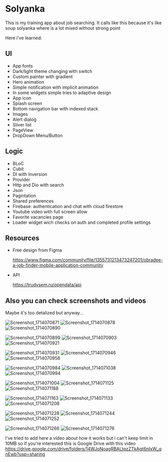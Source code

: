 # Solyanka

This is my training app about job searching. It calls like this because it's like soup solyanka where is a lot mixed without strong point

Here i've learned:

## UI
- App fonts
- Dark/light theme changing with switch
- Custom painter with gradient
- Hero animation
- Simple notification with implicit animation
- In some widgets simple tries to adaptive design
- App icon
- Splash screen
- Bottom navigation bar with indexed stack
- Images
- Alert dialog
- Sliver list
- PageView
- DropDown Menu/Button

## Logic
- BLoC 
- Cubit
- DI with Inversion
- Provider
- Http and Dio with search
- Json
- Pagintation
- Shared preferences
- Firebase: authentication and chat with cloud firestore
- Youtube video with full screen allow
- Favorite vacancies page
- Loader widget wich checks on auth and completed profile settings

## Resources
- Free design from Figma

  https://www.figma.com/community/file/1355731213473247201/obradee-a-job-finder-mobile-application-community
- API

  https://trudvsem.ru/opendata/api

## Also you can check screenshots and videos
Maybe it's too detalized but anyway...

![Screenshot_1714070871](https://github.com/CustomAtlas/solyanka/assets/165499054/f2e2b815-77ec-4854-853f-f6d5c38e3180)        ![Screenshot_1714070878](https://github.com/CustomAtlas/solyanka/assets/165499054/42215457-e2e3-4444-a7a4-e48feb40edc2)    ![Screenshot_1714070890](https://github.com/CustomAtlas/solyanka/assets/165499054/d0481ef5-cc0e-4add-8875-dd81c5f9e51a)    



![Screenshot_1714070899](https://github.com/CustomAtlas/solyanka/assets/165499054/b0c4440a-ea3f-4e77-90c9-e1e9cd8da2ef)    ![Screenshot_1714070903](https://github.com/CustomAtlas/solyanka/assets/165499054/906880f4-d3e9-4df6-8ac7-738a21c0cd32)    ![Screenshot_1714070921](https://github.com/CustomAtlas/solyanka/assets/165499054/ef95f4aa-46d7-4bb4-b070-6571f69302c9)



![Screenshot_1714070931](https://github.com/CustomAtlas/solyanka/assets/165499054/d350eb52-9850-4038-9cb0-18d5089e4a05)   ![Screenshot_1714070946](https://github.com/CustomAtlas/solyanka/assets/165499054/8f91a87a-7425-41f7-b119-a5d4df6223e2)    ![Screenshot_1714070958](https://github.com/CustomAtlas/solyanka/assets/165499054/b7caff41-99ee-436f-9f0f-58fc03d9f701)



![Screenshot_1714070984](https://github.com/CustomAtlas/solyanka/assets/165499054/297707e2-9edf-4a9a-abc2-5d9d1d2bfa87)    ![Screenshot_1714071038](https://github.com/CustomAtlas/solyanka/assets/165499054/fd7c6138-96f9-4aa4-acf1-eb6d53b432d8)    ![Screenshot_1714070994](https://github.com/CustomAtlas/solyanka/assets/165499054/0dcf6577-4362-4d3f-98eb-5c0ca33e2c04)



![Screenshot_1714071004](https://github.com/CustomAtlas/solyanka/assets/165499054/4a0689a3-d5d8-49b4-a5f5-bd3ae2e74d1f)    ![Screenshot_1714071125](https://github.com/CustomAtlas/solyanka/assets/165499054/57a4b28f-fc3b-4836-b71c-8f8ec5f33f1c)    ![Screenshot_1714071188](https://github.com/CustomAtlas/solyanka/assets/165499054/c11d0c15-bdf7-44c3-bdb8-b43a3131b2f2)



![Screenshot_1714071163](https://github.com/CustomAtlas/solyanka/assets/165499054/02d4246a-a9cd-4c7d-a731-88deaeb109c7)    ![Screenshot_1714071133](https://github.com/CustomAtlas/solyanka/assets/165499054/18d25c12-b5f9-43da-a72b-a14ae12cdfab)    ![Screenshot_1714071208](https://github.com/CustomAtlas/solyanka/assets/165499054/44f5904e-10bc-4033-a245-8202bc238095) 



![Screenshot_1714071228](https://github.com/CustomAtlas/solyanka/assets/165499054/ab8270a9-b5b9-44c0-a41f-b831adbf145d)    ![Screenshot_1714071244](https://github.com/CustomAtlas/solyanka/assets/165499054/dd769812-b15a-48c3-8483-207f45ef9a68)    ![Screenshot_1714071252](https://github.com/CustomAtlas/solyanka/assets/165499054/14126c23-70fe-4607-b7cd-5b2c34134314)    



![Screenshot_1714071266](https://github.com/CustomAtlas/solyanka/assets/165499054/3035a78c-1d00-4d24-8bca-4329e5a56ad1)    ![Screenshot_1714071276](https://github.com/CustomAtlas/solyanka/assets/165499054/c07f0d73-a15b-42a8-adc6-230669edb1ed)



I've tried to add here a video about how it works but i can't keep limit in 10MB so if you're interested this is Google Drive with this video
https://drive.google.com/drive/folders/14WJoNoagRBALtqzZTkAgt6nIxW_qnEwb?usp=sharing




